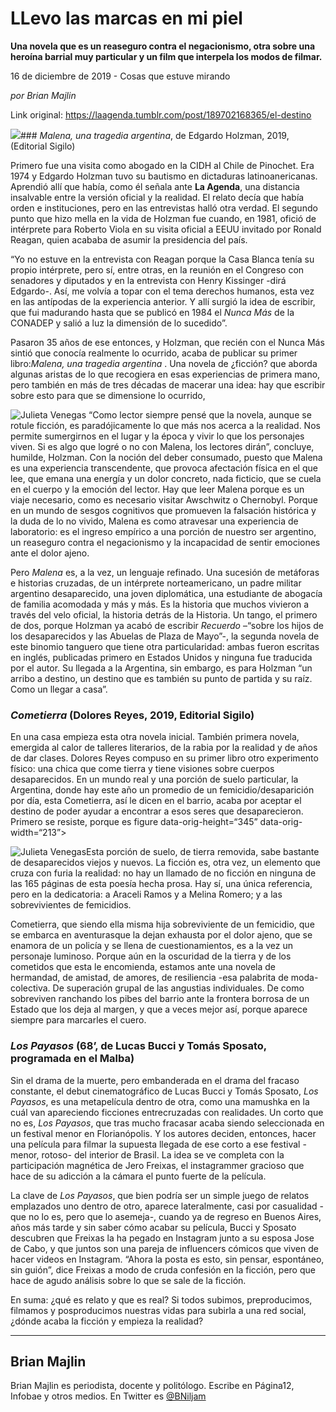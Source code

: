 # LLevo las marcas en mi piel

**Una novela que es un reaseguro contra el negacionismo, otra sobre una heroína barrial muy particular y un film que interpela los modos de filmar.**

16 de diciembre de 2019 - Cosas que estuve mirando

_por Brian Majlin_

Link original: https://laagenda.tumblr.com/post/189702168365/el-destino

![](https://64.media.tumblr.com/bbb4d9b86f66c32c1abee091f2f185db/cc473c3c817a21ce-bd/s400x600/27826e2ece1980c2a2507a4ec18cf61124d95713.jpg)### *Malena, una tragedia argentina*, de Edgardo Holzman, 2019, (Editorial Sigilo)




Primero fue una visita como abogado en la CIDH al Chile de Pinochet. Era 1974 y Edgardo Holzman tuvo su bautismo en dictaduras latinoanericanas. Aprendió allí que había, como él señala ante **La Agenda**, una distancia insalvable entre la versión oficial y la realidad. El relato decía que había orden e instituciones, pero en las entrevistas halló otra verdad. El segundo punto que hizo mella en la vida de Holzman fue cuando, en 1981, ofició de intérprete para Roberto Viola en su visita oficial a EEUU invitado por Ronald Reagan, quien acababa de asumir la presidencia del país. 

“Yo no estuve en la entrevista con Reagan porque la Casa Blanca tenía su propio intérprete, pero sí, entre otras, en la reunión en el Congreso con senadores y diputados y en la entrevista con Henry Kissinger -dirá Edgardo-. Así, me volvía a topar con el tema derechos humanos, esta vez en las antípodas de la experiencia anterior. Y allí surgió la idea de escribir, que fui madurando hasta que se publicó en 1984 el *Nunca Más* de la CONADEP y salió a luz la dimensión de lo sucedido”.


Pasaron 35 años de ese entonces, y Holzman, que recién con el Nunca Más sintió que conocía realmente lo ocurrido, acaba de publicar su primer libro:*Malena, una tragedia argentina* . Una novela de ¿ficción? que aborda algunas aristas de lo que recogiera en esas experiencias de primera mano, pero también en más de tres décadas de macerar una idea: hay que escribir sobre esto para que se dimensione lo ocurrido, 

![Julieta Venegas](https://64.media.tumblr.com/cf25beb6f26cd95ee6928157f06d08db/cc473c3c817a21ce-b4/s250x400/ac3830e4cd304cbd8a7e9fcc40db5c18e1f4038e.jpg)
“Como lector siempre pensé que la novela, aunque se rotule ficción, es paradójicamente lo que más nos acerca a la realidad. Nos permite sumergirnos en el lugar y la época y vivir lo que los personajes viven. Si es algo que logré o no con Malena, los lectores dirán”, concluye, humilde, Holzman. Con la noción del deber consumado, puesto que Malena es una experiencia transcendente, que provoca afectación física en el que lee, que emana una energía y un dolor concreto, nada ficticio, que se cuela en el cuerpo y la emoción del lector. Hay que leer Malena porque es un viaje necesario, como es necesario visitar Awschwitz o Chernobyl. Porque en un mundo de sesgos cognitivos que promueven la falsación histórica y la duda de lo no vivido, Malena es como atravesar una experiencia de laboratorio: es el ingreso empírico a una porción de nuestro ser argentino, un reaseguro contra el negacionismo y la incapacidad de sentir emociones ante el dolor ajeno. 

Pero *Malena* es, a la vez, un lenguaje refinado. Una sucesión de metáforas e historias cruzadas, de un intérprete norteamericano, un padre militar argentino desaparecido, una joven diplomática, una estudiante de abogacía de familia acomodada y más y más. Es la historia que muchos vivieron a través del velo oficial, la historia detrás de la Historia. Un tango, el primero de dos, porque Holzman ya acabó de escribir *Recuerdo* –“sobre los hijos de los desaparecidos y las Abuelas de Plaza de Mayo”-, la segunda novela de este binomio tanguero que tiene otra particularidad: ambas fueron escritas en inglés, publicadas primero en Estados Unidos y ninguna fue traducida por el autor. Su llegada a la Argentina, sin embargo, es para Holzman “un arribo a destino, un destino que es también su punto de partida y su raíz. Como un llegar a casa”.

  


### *Cometierra* (Dolores Reyes, 2019, Editorial Sigilo)

En una casa empieza esta otra novela inicial. También primera novela, emergida al calor de talleres literarios, de la rabia por la realidad y de años de dar clases. Dolores Reyes compuso en su primer libro otro experimento físico: una chica que come tierra y tiene visiones sobre cuerpos desaparecidos. En un mundo real y una porción de suelo particular, la Argentina, donde hay este año un promedio de un femicidio/desaparición por día, esta Cometierra, así le dicen en el barrio, acaba por aceptar el destino de poder ayudar a encontrar a esos seres que desaparecieron. Primero se resiste, porque es figure data-orig-height=“345” data-orig-width=“213”>

![Julieta Venegas](https://64.media.tumblr.com/37a4ca410a50c4739c4676c63489a57d/cc473c3c817a21ce-78/s250x400/8ca9b9ce2b3fed920b4fbdcb1a58559f841c6ca7.jpg)Esta porción de suelo, de tierra removida, sabe bastante de desaparecidos viejos y nuevos. La ficción es, otra vez, un elemento que cruza con furia la realidad: no hay un llamado de no ficción en ninguna de las 165 páginas de esta poesía hecha prosa. Hay sí, una única referencia, pero en la dedicatoria: a Araceli Ramos y a Melina Romero; y a las sobrevivientes de femicidios. 

Cometierra, que siendo ella misma hija sobreviviente de un femicidio, que se embarca en aventurasque la dejan exhausta por el dolor ajeno, que se enamora de un policía y se llena de cuestionamientos, es a la vez un personaje luminoso. Porque aún en la oscuridad de la tierra y de los cometidos que esta le encomienda, estamos ante una novela de hermandad, de amistad, de amores, de resiliencia -esa palabrita de moda- colectiva. De superación grupal de las angustias individuales. De como sobreviven ranchando los pibes del barrio ante la frontera borrosa de un Estado que los deja al margen, y que a veces mejor así, porque aparece siempre para marcarles el cuero.

  


### *Los Payasos* (68’, de Lucas Bucci y Tomás Sposato, programada en el Malba)

Sin el drama de la muerte, pero embanderada en el drama del fracaso constante, el debut cinematográfico de Lucas Bucci y Tomás Sposato, *Los Payasos*, es una metapelícula dentro de otra, como una mamushka en la cuál van apareciendo ficciones entrecruzadas con realidades. Un corto que no es, *Los Payasos*, que tras mucho fracasar acaba siendo seleccionada en un festival menor en Florianópolis. Y los autores deciden, entonces, hacer una película para filmar la supuesta llegada de ese corto a ese festival -menor, rotoso- del interior de Brasil. La idea se ve completa con la participación magnética de Jero Freixas, el instagrammer gracioso que hace de su adicción a la cámara el punto fuerte de la película. 

La clave de *Los Payasos*, que bien podría ser un simple juego de relatos emplazados uno dentro de otro, aparece lateralmente, casi por casualidad -que no lo es, pero que lo asemeja-, cuando ya de regreso en Buenos Aires, años más tarde y sin saber cómo acabar su película, Bucci y Sposato descubren que Freixas la ha pegado en Instagram junto a su esposa Jose de Cabo, y que juntos son una pareja de influencers cómicos que viven de hacer videos en Instagram. “Ahora la posta es esto, sin pensar, espontáneo, sin guión”, dice Freixas a modo de cruda confesión en la ficción, pero que hace de agudo análisis sobre lo que se sale de la ficción. 

En suma: ¿qué es relato y que es real? Si todos subimos, preproducimos, filmamos y posproducimos nuestras vidas para subirla a una red social, ¿dónde acaba la ficción y empieza la realidad? 



---

 Brian Majlin
-------------

Brian Majlin es periodista, docente y politólogo. Escribe en Página12, Infobae y otros medios. En Twitter es [@BNiljam](https://twitter.com/BNiljam) 

